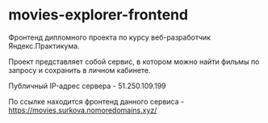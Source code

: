 # movies-explorer-frontend
Фронтенд дипломного проекта по курсу веб-разработчик Яндекс.Практикума.

Проект представляет собой сервис, в котором можно найти фильмы по запросу и сохранить в личном кабинете.

Публичный IP-адрес сервера - 51.250.109.199

По ссылке находится фронтенд данного сервиса - https://movies.surkova.nomoredomains.xyz/
